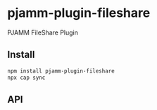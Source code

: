 # pjamm-plugin-fileshare

PJAMM FileShare Plugin

## Install

```bash
npm install pjamm-plugin-fileshare
npx cap sync
```

## API

<docgen-index></docgen-index>

<docgen-api>
<!-- run docgen to generate docs from the source -->
<!-- More info: https://github.com/ionic-team/capacitor-docgen -->
</docgen-api>
